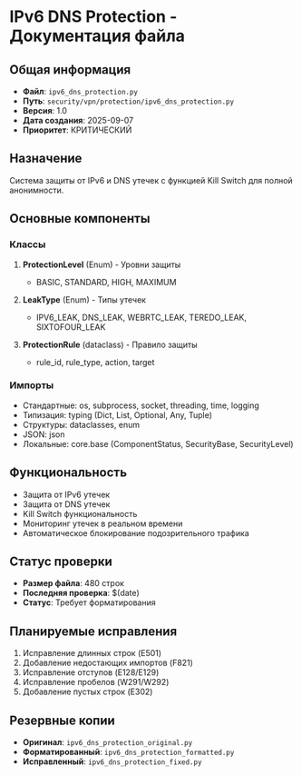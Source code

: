 # IPv6 DNS Protection - Документация файла

## Общая информация
- **Файл**: `ipv6_dns_protection.py`
- **Путь**: `security/vpn/protection/ipv6_dns_protection.py`
- **Версия**: 1.0
- **Дата создания**: 2025-09-07
- **Приоритет**: КРИТИЧЕСКИЙ

## Назначение
Система защиты от IPv6 и DNS утечек с функцией Kill Switch для полной анонимности.

## Основные компоненты

### Классы
1. **ProtectionLevel** (Enum) - Уровни защиты
   - BASIC, STANDARD, HIGH, MAXIMUM

2. **LeakType** (Enum) - Типы утечек
   - IPV6_LEAK, DNS_LEAK, WEBRTC_LEAK, TEREDO_LEAK, SIXTOFOUR_LEAK

3. **ProtectionRule** (dataclass) - Правило защиты
   - rule_id, rule_type, action, target

### Импорты
- Стандартные: os, subprocess, socket, threading, time, logging
- Типизация: typing (Dict, List, Optional, Any, Tuple)
- Структуры: dataclasses, enum
- JSON: json
- Локальные: core.base (ComponentStatus, SecurityBase, SecurityLevel)

## Функциональность
- Защита от IPv6 утечек
- Защита от DNS утечек
- Kill Switch функциональность
- Мониторинг утечек в реальном времени
- Автоматическое блокирование подозрительного трафика

## Статус проверки
- **Размер файла**: 480 строк
- **Последняя проверка**: $(date)
- **Статус**: Требует форматирования

## Планируемые исправления
1. Исправление длинных строк (E501)
2. Добавление недостающих импортов (F821)
3. Исправление отступов (E128/E129)
4. Исправление пробелов (W291/W292)
5. Добавление пустых строк (E302)

## Резервные копии
- **Оригинал**: `ipv6_dns_protection_original.py`
- **Форматированный**: `ipv6_dns_protection_formatted.py`
- **Исправленный**: `ipv6_dns_protection_fixed.py`